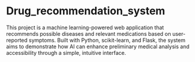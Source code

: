 # Drug_recommendation_system
This project is a machine learning-powered web application that recommends possible diseases and relevant medications based on user-reported symptoms. Built with Python, scikit-learn, and Flask, the system aims to demonstrate how AI can enhance preliminary medical analysis and accessibility through a simple, intuitive interface.
